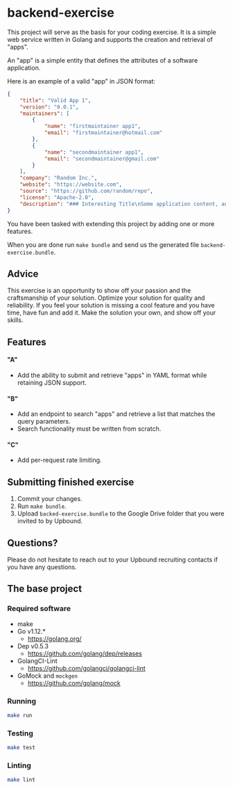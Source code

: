 # backend-exercise

This project will serve as the basis for your coding exercise. It is a simple web service
written in Golang and supports the creation and retrieval of "apps".

An "app" is a simple entity that defines the attributes of a software application. 

Here is an example of a valid "app" in JSON format:

```json
{
	"title": "Valid App 1",
	"version": "0.0.1",
	"maintainers": [
		{
			"name": "firstmaintainer app1",
			"email": "firstmaintainer@hotmail.com"
		},
		{
			"name": "secondmaintainer app1",
			"email": "secondmaintainer@gmail.com"
		}
	],
	"company": "Random Inc.",
	"website": "https://website.com",
	"source": "https://github.com/random/repo",
	"license": "Apache-2.0",
	"description": "### Interesting Title\nSome application content, and description\n"
}
```

You have been tasked with extending this project by adding one or more features.

When you are done run `make bundle` and send us the generated file `backend-exercise.bundle`.

## Advice

This exercise is an opportunity to show off your passion and the craftsmanship of your solution. Optimize your solution for quality and reliability. If you feel your solution is missing a cool feature and you have time, have fun and add it. Make the solution your own, and show off your skills.

## Features

#### "A"

- Add the ability to submit and retrieve "apps" in YAML format while retaining JSON support.

#### "B"

- Add an endpoint to search "apps" and retrieve a list that matches the query parameters.
- Search functionality must be written from scratch.

#### "C"

- Add per-request rate limiting. 

## Submitting finished exercise

1. Commit your changes.
2. Run `make bundle`.
3. Upload `backed-exercise.bundle` to the Google Drive folder that you were invited to by Upbound.

## Questions?

Please do not hesitate to reach out to your Upbound recruiting contacts if you have any questions.

## The base project

### Required software

- make
- Go v1.12.*
    - https://golang.org/
- Dep v0.5.3
    - https://github.com/golang/dep/releases
- GolangCI-Lint
    - https://github.com/golangci/golangci-lint
- GoMock and `mockgen`
    - https://github.com/golang/mock        

### Running

```bash
make run
```

### Testing

```bash
make test
```

### Linting

```bash
make lint
```
